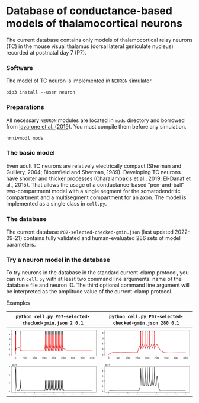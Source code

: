 # Database of conductance-based models of thalamocortical neurons

The current database contains only models of thalamocortical relay neurons (TC) in the mouse visual thalamus (dorsal lateral geniculate nucleus) recorded at postnatal day 7 (P7).

### Software
The model of TC neuron is implemented in `NEURON` simulator.
```
pip3 install --user neuron
```

### Preparations
All necessary `NEURON` modules are located in `mods` directory and borrowed from [Iavarone et al. (2019)](https://senselab.med.yale.edu/ModelDB/ShowModel?model=251881#tabs-1).
You must compile them before any simulation.
```
nrnivmodl mods
```

### The basic model

Even adult TC neurons are relatively electrically compact (Sherman and Guillery, 2004; Bloomfield and Sherman, 1989).
Developing TC neurons have shorter and thicker processes (Charalambakis et al., 2019; El-Danaf et al., 2015).
That allows the usage of a conductance-based ”pen-and-ball” two-compartment model with a single segment for the somatodendritic compartment and a multisegment compartment for an axon.
The model is implemented as a single class in `cell.py`.


### The database
The current database `P07-selected-checked-gmin.json` (last updated 2022-09-21) contains fully validated and human-evaluated 286 sets of model parameters.

### Try a neuron model in the database
To try neurons in the database in the standard current-clamp protocol, you can run `cell.py` with at least two command line arguments: name of the database file and neuron ID.
The third optional command line argument will be interpreted as the amplitude value of the current-clamp protocol.

Examples

| `python cell.py P07-selected-checked-gmin.json 2 0.1` | `python cell.py P07-selected-checked-gmin.json 280 0.1` |
|:-----------------------------------------------------:|:-------------------------------------------------------:|
|![](examples/Figure_1.png)                             |![](examples/Figure_2.png)                               |
